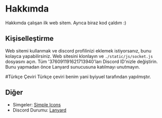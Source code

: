 # Hakkımda

Hakkımda çalışan ilk web sitem. Ayrıca biraz kod çaldım :)

## Kişiselleştirme

Web sitemi kullanmak ve discord profilinizi eklemek istiyorsanız, bunu kolayca yapabilirsiniz. Web sitesini klonlayın ve `./static/js/socket.js` dosyasını açın. Tüm '376091191621713940'ları Discord ID'nizle değiştirin. Bunu yapmadan önce Lanyard sunucusuna katılmayı unutmayın.

#Türkçe Çeviri
Türkçe çeviri benim yani byiyuel tarafından yapılmıştır.

## Diğer

-   Simgeler: [Simple Icons](https://simpleicons.org/)
-   Discord Durumu: [Lanyard](https://github.com/Phineas/lanyard)
